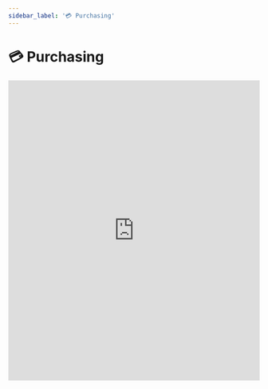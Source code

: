 ```yaml
---
sidebar_label: '💳 Purchasing'
---
```


# 💳 Purchasing

<iframe width="100%" height="600px" src="https://www.youtube.com/embed/W-cE9C7W_XI" title="YouTube video player" frameborder="0" allow="accelerometer; autoplay; clipboard-write; encrypted-media; gyroscope; picture-in-picture" allowfullscreen></iframe>